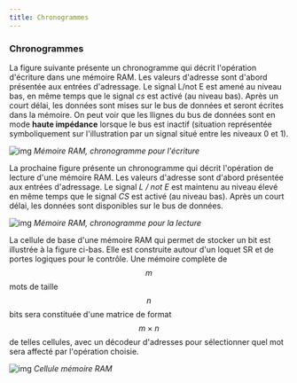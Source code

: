 ```yaml
---
title: Chronogrammes
---
```


### Chronogrammes

La figure suivante  présente un chronogramme qui décrit
l'opération d'écriture dans une mémoire RAM. Les valeurs d'adresse
sont d'abord présentée aux entrées d'adressage.  Le signal L/not E
est amené au niveau bas, en même temps que le signal *cs* est activé
(au niveau bas). Après un court délai, les données sont mises sur le
bus de données et seront écrites dans la mémoire. On peut voir que les
llignes du bus de données sont en mode **haute impédance** lorsque le bus
est inactif (situation représentée symboliquement sur l'illustration
par un signal situé entre les niveaux 0 et 1).

![img]({{site.baseurl}}/img/chron_ram_ecriture.svg "Mémoire RAM, chronogramme pour l'écriture")
*Mémoire RAM, chronogramme pour l'écriture*

La prochaine figure  présente un chronogramme qui décrit
l'opération de lecture d'une mémoire RAM. Les valeurs d'adresse sont
d'abord présentée aux entrées d'adressage.  Le signal *L / not E* est
maintenu au niveau élevé en même temps que le signal *CS* est activé
(au niveau bas). Après un court délai, les données sont disponibles sur
le bus de données.

![img]({{site.baseurl}}/img/chron_ram_lecture.svg "Mémoire RAM, chronogramme pour la lecture")
*Mémoire RAM, chronogramme pour la lecture*

La cellule de base d'une mémoire RAM qui permet de stocker un bit est
illustrée à la figure ci-bas. Elle est construite autour d'un
loquet SR et de portes logiques pour le contrôle. Une mémoire complète
de $$m$$ mots de taille $$n$$ bits sera constituée d'une matrice de
format $$m \times n$$ de telles cellules, avec un décodeur d'adresses
pour sélectionner quel mot sera affecté par l'opération choisie.

![img]({{site.baseurl}}/img/cell_ram.svg "Cellule mémoire RAM")
*Cellule mémoire RAM*
